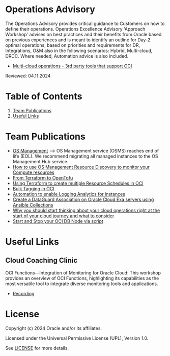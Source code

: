 # Operations Advisory

The Operations Advisory provides critical guidance to Customers on how to define their operations. Operations Excellence Advisory 'Approach Workshop' advises on best practices and their benefits from Oracle based on previous experiences and is meant to identify  an outline for Day-2 optimal operations, based on  priorities and requirements for DR, Integrations, O&M also in the following scenarios: Hybrid, Multi-cloud, DRCC. Where needed, Automation advice is also included.
- [Multi-cloud operations - 3rd party tools that support OCI](https://learnoci.cloud/multi-cloud-operations-3rd-party-tools-that-support-oci-091207d923ed)
  

Reviewed: 04.11.2024

# Table of Contents

1. [Team Publications](#team-publications)
2. [Useful Links](#useful-links)


# Team Publications

- [OS Management](https://github.com/hoehenunterschied/OSManagement) --> OS Management service (OSMS) reaches end of life (EOL). We recommend migrating all managed instances to the OS Management Hub service.
- [How to use OS Management Resource Discovery to monitor your Compute resources](https://learnoci.cloud/how-to-use-os-management-resource-discovery-to-monitor-your-compute-resources-bf19800f51fe)
- [From Terraform to OpenTofu](https://medium.com/@ralflange/667672c609c8)
- [Using Terraform to create multiple Resource Schedules in OCI](https://karthicin.medium.com/terraform-to-create-multiple-resource-schedule-in-oracle-cloud-03aaba51b909)
- [Bulk Tagging in OCI](https://medium.com/@ralflange/tagging-resources-in-oracle-oci-3ded10c1e28f)
- [Automation to enable Logging Analytics for instances](https://karthicin.medium.com/automation-to-enable-logging-analytics-for-instances-8eef71302b36)
- [Create a DataGuard Association on Oracle Cloud Exa servers using Ansible Collections](https://www.linkedin.com/pulse/create-dataguard-association-oracle-cloud-exa-servers-eugene-simos-hflkf)
- [Why you should start thinking about your cloud operations right at the start of your cloud journey and what to consider](https://medium.com/@manu72tomcat/why-you-should-start-thinking-about-your-cloud-operations-right-at-the-start-of-your-cloud-journey-6000b36d9786)
- [Start and Stop your OCI DB Node via script](https://karthicin.medium.com/script-to-stop-start-oci-db-node-41ccad09fd35)


# Useful Links 

## Cloud Coaching Clinic

OCI Functions—Integration of Monitoring for Oracle Cloud: This workshop provides an overview of OCI Functions, highlighting its capabilities as the most versatile tool to integrate diverse monitoring tools and applications. 

- [Recording](https://youtu.be/_H0fqbsBvk4)


# License

Copyright (c) 2024 Oracle and/or its affiliates.

Licensed under the Universal Permissive License (UPL), Version 1.0.

See [LICENSE](https://github.com/oracle-devrel/technology-engineering/blob/main/LICENSE) for more details.
